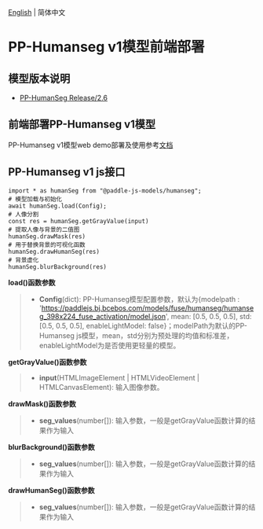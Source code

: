 [English](README.md) | 简体中文
# PP-Humanseg v1模型前端部署

## 模型版本说明

- [PP-HumanSeg Release/2.6](https://github.com/PaddlePaddle/PaddleSeg/blob/release/2.6/contrib/PP-HumanSeg/)


## 前端部署PP-Humanseg v1模型

PP-Humanseg v1模型web demo部署及使用参考[文档](https://github.com/PaddlePaddle/FastDeploy/blob/develop/examples/application/js/README_CN.md)


## PP-Humanseg v1 js接口

```
import * as humanSeg from "@paddle-js-models/humanseg";
# 模型加载与初始化
await humanSeg.load(Config);
# 人像分割
const res = humanSeg.getGrayValue(input)
# 提取人像与背景的二值图
humanSeg.drawMask(res)
# 用于替换背景的可视化函数
humanSeg.drawHumanSeg(res)
# 背景虚化
humanSeg.blurBackground(res)
```

**load()函数参数**
> * **Config**(dict): PP-Humanseg模型配置参数，默认为{modelpath : 'https://paddlejs.bj.bcebos.com/models/fuse/humanseg/humanseg_398x224_fuse_activation/model.json', mean: [0.5, 0.5, 0.5], std: [0.5, 0.5, 0.5], enableLightModel: false}；modelPath为默认的PP-Humanseg js模型，mean，std分别为预处理的均值和标准差，enableLightModel为是否使用更轻量的模型。


**getGrayValue()函数参数**
> * **input**(HTMLImageElement | HTMLVideoElement | HTMLCanvasElement): 输入图像参数。

**drawMask()函数参数**
> * **seg_values**(number[]): 输入参数，一般是getGrayValue函数计算的结果作为输入

**blurBackground()函数参数**
> * **seg_values**(number[]): 输入参数，一般是getGrayValue函数计算的结果作为输入

**drawHumanSeg()函数参数**
> * **seg_values**(number[]): 输入参数，一般是getGrayValue函数计算的结果作为输入
